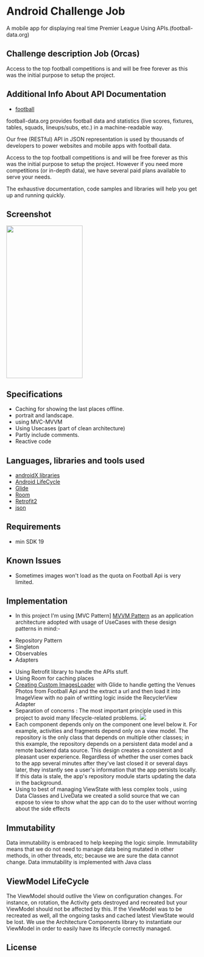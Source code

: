 # Android Challenge Job
A mobile app for displaying real time Premier League Using APIs.(football-data.org)

## Challenge description Job (Orcas)
Access to the top football competitions is and will be free forever as this was the initial purpose to setup the project.

## Additional Info About API Documentation
* [football](https://www.football-data.org/documentation/api)
 
 football-data.org provides football data and statistics (live scores, fixtures, tables, squads, lineups/subs, etc.) in a machine-readable way.

Our free (RESTful) API in JSON representation is used by thousands of developers to power websites and mobile apps with football data.

Access to the top football competitions is and will be free forever as this was the initial purpose to setup the project.
However if you need more competitions (or in-depth data), we have several paid plans available to serve your needs.

The exhaustive documentation, code samples and libraries will help you get up and running quickly. 

## Screenshot
<img src="https://user-images.githubusercontent.com/22521791/69773224-e8683280-119a-11ea-8265-84b25a39ff78.png" width="200" height="400"></a>
 
## Specifications
- Caching for showing the last places offline.
- portrait and landscape.
- using MVC-MVVM
- Using Usecases (part of clean architecture)
- Partly include comments.
- Reactive code

## Languages, libraries and tools used

 * [androidX libraries](https://developer.android.com/jetpack/androidx)
 * [Android LifeCycle](https://developer.android.com/topic/libraries/architecture)
 * [Glide](https://github.com/bumptech/glide)
 * [Room](https://developer.android.com/jetpack/androidx/releases/room)
 * [Retrofit2](https://github.com/square/retrofit)
 * [json](https://github.com/nlohmann/json)

## Requirements
- min SDK 19

## Known Issues 
 - Sometimes images won't load as the quota on Football Api is very limited.

## Implementation

* In this project I'm using [MVC Pattern] [MVVM Pattern](https://developer.android.com/jetpack/docs/guide)
as an application architecture adopted with usage of UseCases with these design patterns in mind:-
- Repository Pattern
- Singleton
- Observables
- Adapters

 * Using Retrofit library to handle the APIs stuff.
* Using Room for caching places
* [Creating Custom ImagesLoader](https://github.com/Ahmed3Elshaer/GeoSquar/tree/master/app/src/main/java/com/ahmed3elshaer/geosquar/common/loader) with Glide to handle getting the Venues Photos from Football Api and the extract a url and then load it into ImageView with no pain of writting logic inside the RecyclerView Adapter 
* Separation of concerns : The most important principle used in this project to avoid many lifecycle-related problems.
<img src="https://developer.android.com/topic/libraries/architecture/images/final-architecture.png"></a>
* Each component depends only on the component one level below it. For example, activities and fragments depend only on a view model. The repository is the only class that depends on multiple other classes; in this example, the repository depends on a persistent data model and a remote backend data source.
This design creates a consistent and pleasant user experience. Regardless of whether the user comes back to the app several minutes after they've last closed it or several days later, they instantly see a user's information that the app persists locally. If this data is stale, the app's repository module starts updating the data in the background.
* Using to best of managing ViewState with less complex tools , using Data Classes and LiveData we created a solid source that we can expose to view to show what the app can do to the user without worring about the side effects
 
## Immutability
Data immutability is embraced to help keeping the logic simple. Immutability means that we do not need to manage data being mutated in other methods, in other threads, etc; because we are sure the data cannot change. Data immutability is implemented with Java class

## ViewModel LifeCycle
The ViewModel should outlive the View on configuration changes. For instance, on rotation, the Activity gets destroyed and recreated but your ViewModel should not be affected by this. If the ViewModel was to be recreated as well, all the ongoing tasks and cached latest ViewState would be lost.
We use the Architecture Components library to instantiate our ViewModel in order to easily have its lifecycle correctly managed.


## License

  
